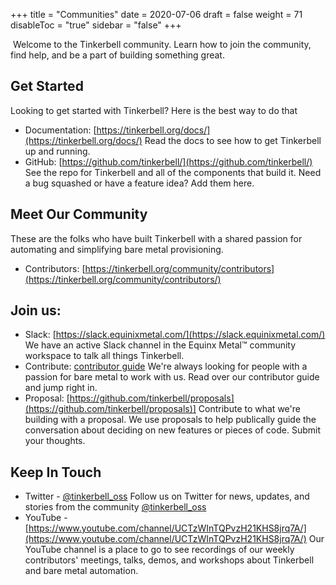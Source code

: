 +++
title = "Communities"
date = 2020-07-06
draft = false
weight = 71
disableToc = "true"
sidebar = "false"
+++

​
Welcome to the Tinkerbell community. Learn how to join the community, find help, and be a part of building something great.

## Get Started

Looking to get started with Tinkerbell? Here is the best way to do that

- Documentation: [https://tinkerbell.org/docs/](https://tinkerbell.org/docs/) Read the docs to see how to get Tinkerbell up and running.
- GitHub: [https://github.com/tinkerbell/](https://github.com/tinkerbell/) See the repo for Tinkerbell and all of the components that build it. Need a bug squashed or have a feature idea? Add them here.

## Meet Our Community

These are the folks who have built Tinkerbell with a shared passion for automating and simplifying bare metal provisioning.

- Contributors: [https://tinkerbell.org/community/contributors](https://tinkerbell.org/community/contributors/)

## Join us:

- Slack: [https://slack.equinixmetal.com/](https://slack.equinixmetal.com/) We have an active Slack channel in the Equinx Metal™ community workspace to talk all things Tinkerbell.
- Contribute: [contributor guide](https://tinkerbell.org/terms/contributor-guide/) We&#39;re always looking for people with a passion for bare metal to work with us. Read over our contributor guide and jump right in.
- Proposal: [https://github.com/tinkerbell/proposals](https://github.com/tinkerbell/proposals)] Contribute to what we&#39;re building with a proposal. We use proposals to help publically guide the conversation about deciding on new features or pieces of code. Submit your thoughts.

## Keep In Touch

- Twitter - [@tinkerbell_oss](https://twitter.com/tinkerbell_oss)
  Follow us on Twitter for news, updates, and stories from the community [@tinkerbell_oss](https://twitter.com/tinkerbell_oss)
- YouTube - [https://www.youtube.com/channel/UCTzWInTQPvzH21KHS8jrq7A/](https://www.youtube.com/channel/UCTzWInTQPvzH21KHS8jrq7A/)
  Our YouTube channel is a place to go to see recordings of our weekly contributors' meetings, talks, demos, and workshops about Tinkerbell and bare metal automation.
